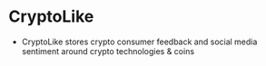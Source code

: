 # CryptoLike

- CryptoLike stores crypto consumer feedback and social media sentiment around crypto technologies & coins